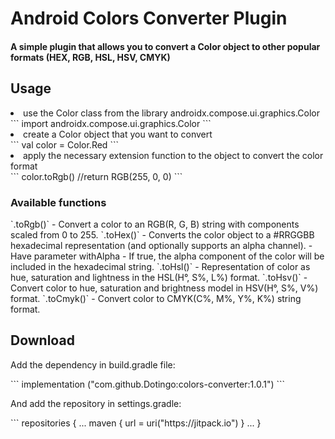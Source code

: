 <h1>Android Colors Converter Plugin</h1>
<h4>A simple plugin that allows you to convert a Color object to other popular formats (HEX, RGB, HSL, HSV, CMYK)</h4>
<h2>Usage</h2>
<li>use the Color class from the library androidx.compose.ui.graphics.Color</li>
```
import androidx.compose.ui.graphics.Color
```
<li>create a Color object that you want to convert</li>
```
val color = Color.Red
```
<li>apply the necessary extension function to the object to convert the color format</li>
```
color.toRgb() //return RGB(255, 0, 0)
```
<h3>Available functions</h3>
`.toRgb()` - Convert a color to an RGB(R, G, B) string with components scaled from 0 to 255.
`.toHex()` - Converts the color object to a #RRGGBB hexadecimal representation (and optionally supports an alpha channel).
- Have parameter withAlpha - If true, the alpha component of the color will be included in the hexadecimal string.
`.toHsl()` - Representation of color as hue, saturation and lightness in the HSL(H°, S%, L%) format.
`.toHsv()` - Convert color to hue, saturation and brightness model in HSV(H°, S%, V%) format.
`.toCmyk()` - Convert color to CMYK(C%, M%, Y%, K%) string format.
<h2>Download</h2>
<p>Add the dependency in build.gradle file:</p>
```
implementation ("com.github.Dotingo:colors-converter:1.0.1")
```
<p>And add the repository in settings.gradle:</p>
```
repositories {
...
maven { url = uri("https://jitpack.io") }
...
}
